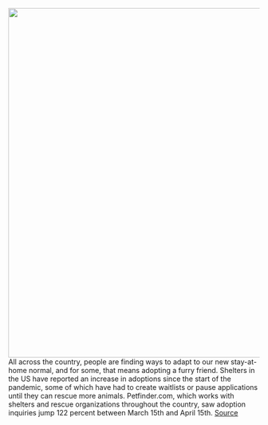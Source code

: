 <img src='https://cdn.vox-cdn.com/thumbor/XZ3dCoa3QIrVaivu5oaw6nsVANw=/0x0:640x427/1200x800/filters:focal(269x163:371x265)/cdn.vox-cdn.com/uploads/chorus_image/image/66807791/pets_internet_shutterstock_79320805.0.png' width='700px' /><br/>
All across the country, people are finding ways to adapt to our new stay-at-home normal, and for some, that means adopting a furry friend. Shelters in the US have reported an increase in adoptions since the start of the pandemic, some of which have had to create waitlists or pause applications until they can rescue more animals. Petfinder.com, which works with shelters and rescue organizations throughout the country, saw adoption inquiries jump 122 percent between March 15th and April 15th.
<a href='https://www.theverge.com/21257898/pet-adoption-rescue-cats-dogs-how-to-virtual-events-aspca-best-friends-pknyc'> Source <a/>